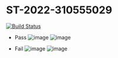 # ST-2022-310555029

[![Build Status](https://app.travis-ci.com/pingggg0629/ST-2022-310555029.svg?branch=master)](https://app.travis-ci.com/pingggg0629/ST-2022-310555029)

* Pass
![image](https://user-images.githubusercontent.com/92243038/158055847-d42b0f52-5f53-4956-842b-75a8371c2b16.png)
![image](https://user-images.githubusercontent.com/92243038/158055854-4b02626f-9d6c-4597-b232-8e0ce4e9079f.png)

* Fail
![image](https://user-images.githubusercontent.com/92243038/158056109-a1890059-b69b-4307-96e4-c0ef72149695.png)
![image](https://user-images.githubusercontent.com/92243038/158056115-2b8d22c9-51e3-4cda-bcbc-8b7c6e996269.png)
